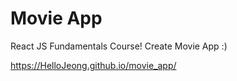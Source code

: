 # Movie App

React JS Fundamentals Course! Create Movie App :)

https://HelloJeong.github.io/movie_app/
